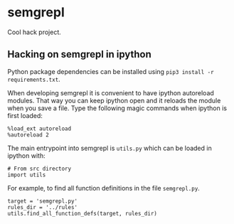 # semgrepl

Cool hack project.

## Hacking on semgrepl in ipython

Python package dependencies can be installed using
`pip3 install -r requirements.txt`.

When developing semgrepl it is convenient to have ipython autoreload modules.
That way you can keep ipython open and it reloads the module when you save a
file. Type the following magic commands when ipython is first loaded:

```
%load_ext autoreload
%autoreload 2
```

The main entrypoint into semgrepl is `utils.py` which can be loaded in ipython
with:

```
# From src directory
import utils
```

For example, to find all function definitions in the file `semgrepl.py`.

```
target = 'semgrepl.py'
rules_dir = '../rules'
utils.find_all_function_defs(target, rules_dir)
```
